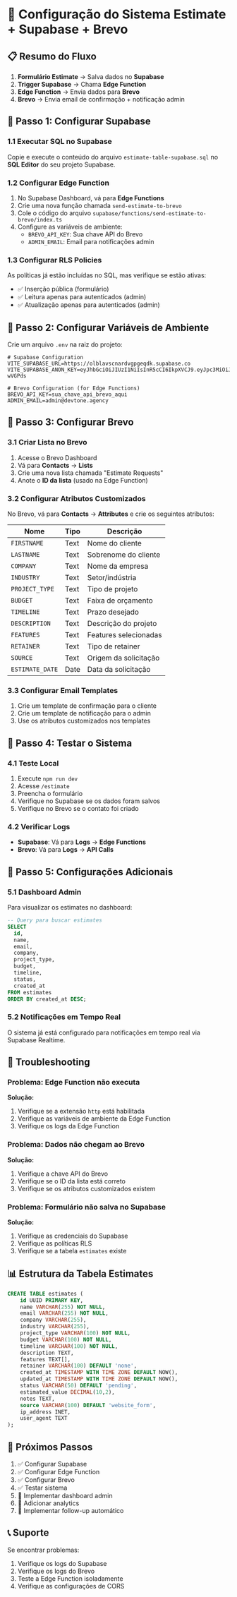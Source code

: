 # 🚀 Configuração do Sistema Estimate + Supabase + Brevo

## 📋 Resumo do Fluxo
1. **Formulário Estimate** → Salva dados no **Supabase**
2. **Trigger Supabase** → Chama **Edge Function**
3. **Edge Function** → Envia dados para **Brevo**
4. **Brevo** → Envia email de confirmação + notificação admin

## 🔧 Passo 1: Configurar Supabase

### 1.1 Executar SQL no Supabase
Copie e execute o conteúdo do arquivo `estimate-table-supabase.sql` no **SQL Editor** do seu projeto Supabase.

### 1.2 Configurar Edge Function
1. No Supabase Dashboard, vá para **Edge Functions**
2. Crie uma nova função chamada `send-estimate-to-brevo`
3. Cole o código do arquivo `supabase/functions/send-estimate-to-brevo/index.ts`
4. Configure as variáveis de ambiente:
   - `BREVO_API_KEY`: Sua chave API do Brevo
   - `ADMIN_EMAIL`: Email para notificações admin

### 1.3 Configurar RLS Policies
As políticas já estão incluídas no SQL, mas verifique se estão ativas:
- ✅ Inserção pública (formulário)
- ✅ Leitura apenas para autenticados (admin)
- ✅ Atualização apenas para autenticados (admin)

## 🔧 Passo 2: Configurar Variáveis de Ambiente

Crie um arquivo `.env` na raiz do projeto:

```env
# Supabase Configuration
VITE_SUPABASE_URL=https://olblavscnardvgpgeqdk.supabase.co
VITE_SUPABASE_ANON_KEY=eyJhbGciOiJIUzI1NiIsInR5cCI6IkpXVCJ9.eyJpc3MiOiJzdXBhYmFzZSIsInJlZiI6Im9sYmxhdnNjbmFyZHZncGdlcWRrIiwicm9sZSI6ImFub24iLCJpYXQiOjE3NTIyOTA2NTYsImV4cCI6MjA2Nzg2NjY1Nn0.PG3aZtT4y5AQcZ4HNt6cbeibyQW26gvYC674-wVGPds

# Brevo Configuration (for Edge Functions)
BREVO_API_KEY=sua_chave_api_brevo_aqui
ADMIN_EMAIL=admin@devtone.agency
```

## 🔧 Passo 3: Configurar Brevo

### 3.1 Criar Lista no Brevo
1. Acesse o Brevo Dashboard
2. Vá para **Contacts** → **Lists**
3. Crie uma nova lista chamada "Estimate Requests"
4. Anote o **ID da lista** (usado na Edge Function)

### 3.2 Configurar Atributos Customizados
No Brevo, vá para **Contacts** → **Attributes** e crie os seguintes atributos:

| Nome | Tipo | Descrição |
|------|------|-----------|
| `FIRSTNAME` | Text | Nome do cliente |
| `LASTNAME` | Text | Sobrenome do cliente |
| `COMPANY` | Text | Nome da empresa |
| `INDUSTRY` | Text | Setor/indústria |
| `PROJECT_TYPE` | Text | Tipo de projeto |
| `BUDGET` | Text | Faixa de orçamento |
| `TIMELINE` | Text | Prazo desejado |
| `DESCRIPTION` | Text | Descrição do projeto |
| `FEATURES` | Text | Features selecionadas |
| `RETAINER` | Text | Tipo de retainer |
| `SOURCE` | Text | Origem da solicitação |
| `ESTIMATE_DATE` | Date | Data da solicitação |

### 3.3 Configurar Email Templates
1. Crie um template de confirmação para o cliente
2. Crie um template de notificação para o admin
3. Use os atributos customizados nos templates

## 🔧 Passo 4: Testar o Sistema

### 4.1 Teste Local
1. Execute `npm run dev`
2. Acesse `/estimate`
3. Preencha o formulário
4. Verifique no Supabase se os dados foram salvos
5. Verifique no Brevo se o contato foi criado

### 4.2 Verificar Logs
- **Supabase**: Vá para **Logs** → **Edge Functions**
- **Brevo**: Vá para **Logs** → **API Calls**

## 🔧 Passo 5: Configurações Adicionais

### 5.1 Dashboard Admin
Para visualizar os estimates no dashboard:
```sql
-- Query para buscar estimates
SELECT 
  id,
  name,
  email,
  company,
  project_type,
  budget,
  timeline,
  status,
  created_at
FROM estimates 
ORDER BY created_at DESC;
```

### 5.2 Notificações em Tempo Real
O sistema já está configurado para notificações em tempo real via Supabase Realtime.

## 🚨 Troubleshooting

### Problema: Edge Function não executa
**Solução:**
1. Verifique se a extensão `http` está habilitada
2. Verifique as variáveis de ambiente da Edge Function
3. Verifique os logs da Edge Function

### Problema: Dados não chegam ao Brevo
**Solução:**
1. Verifique a chave API do Brevo
2. Verifique se o ID da lista está correto
3. Verifique se os atributos customizados existem

### Problema: Formulário não salva no Supabase
**Solução:**
1. Verifique as credenciais do Supabase
2. Verifique as políticas RLS
3. Verifique se a tabela `estimates` existe

## 📊 Estrutura da Tabela Estimates

```sql
CREATE TABLE estimates (
    id UUID PRIMARY KEY,
    name VARCHAR(255) NOT NULL,
    email VARCHAR(255) NOT NULL,
    company VARCHAR(255),
    industry VARCHAR(255),
    project_type VARCHAR(100) NOT NULL,
    budget VARCHAR(100) NOT NULL,
    timeline VARCHAR(100) NOT NULL,
    description TEXT,
    features TEXT[],
    retainer VARCHAR(100) DEFAULT 'none',
    created_at TIMESTAMP WITH TIME ZONE DEFAULT NOW(),
    updated_at TIMESTAMP WITH TIME ZONE DEFAULT NOW(),
    status VARCHAR(50) DEFAULT 'pending',
    estimated_value DECIMAL(10,2),
    notes TEXT,
    source VARCHAR(100) DEFAULT 'website_form',
    ip_address INET,
    user_agent TEXT
);
```

## 🎯 Próximos Passos

1. ✅ Configurar Supabase
2. ✅ Configurar Edge Function
3. ✅ Configurar Brevo
4. ✅ Testar sistema
5. 🔄 Implementar dashboard admin
6. 🔄 Adicionar analytics
7. 🔄 Implementar follow-up automático

## 📞 Suporte

Se encontrar problemas:
1. Verifique os logs do Supabase
2. Verifique os logs do Brevo
3. Teste a Edge Function isoladamente
4. Verifique as configurações de CORS 